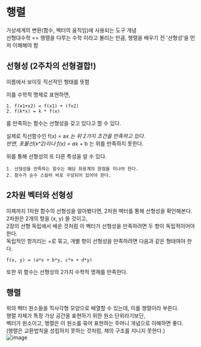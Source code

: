 # 행렬

가상세계의 변환(함수, 벡터의 움직임)에 사용되는 도구 개념  
선형대수학 == 행렬을 다루는 수학 이라고 불리는 만큼, 행렬을 배우기 전 '선형성'을 먼저 이해해야 함  

## 선형성 (2주차의 선형결합!)

이름에서 보이듯 직선적인 형태를 뜻함  

이를 수학적 명제로 표현하면,  
```
1. f(x1+x2) = f(x1) + (fx2)  
2. f(k*x) = k * f(x)
```
를 만족하는 함수는 선형성을 갖고 있다고 할 수 있다.  

실제로 직선함수인 f(x) = a*x 는 위 2가지 조건을 만족하고 있다.  
반면, 포물선(x^2)이나 f(x) = a*x + b 는 위를 만족하지 못한다.  

위를 통해 선형성의 또 다른 특성을 알 수 있다.  

```
1. 선형성을 만족하는 함수는 해당 좌표계의 원점을 지나야 한다.  
2. 함수가 순수 스칼라 비로 구성되어 있어야 한다.
```

## 2차원 벡터와 선형성

이제까지 1차원 함수의 선형성을 알아봤다면, 2차원 벡터를 통해 선형성을 확인해본다.  
2차원은 2개의 항을 (x, y) 쓸 것이고,  
2장의 선형 독립에서 배운 것처럼 이 벡터가 선형성을 만족하려면 두 항이 독립적이어야 한다.  
독립적인 항끼리는 +로 묶고, 개별 항이 선형성을 만족하려면 다음과 같은 형태여야 한다.  

```
f(x, y) = (a*x + b*y, c*x + d*y)
```

또한 위 함수는 선형성의 2가지 수학적 명제를 만족한다.  

## 행렬

위의 벡터 원소들을 직사각형 모양으로 배열할 수 있는데, 이를 행렬이라 부른다.  
행렬 자체가 특정 가상 공간을 표현하기 위한 원소 단위라기보단,  
벡터가 원소이고, 행렬은 이 원소를 묶어 표현하는 주머니 개념으로 이해하면 좋다.  
(행렬은 교환법칙을 성립하지 못하는 것처럼, 체의 구조를 지니지 못한다.)  
![image](https://github.com/yooonmyong/SK_Study/assets/40621689/adcdfee2-58ea-41e8-91d0-e9f0ef7500d7)  

